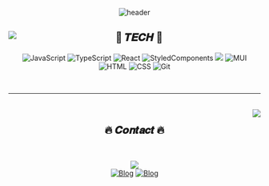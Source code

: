 <div align="center">
  
  ![header](https://capsule-render.vercel.app/api?type=waving&color=auto&height=300&section=header&text=Jacob%20Park&fontSize=90&animation=fadeIn&fontAlignY=38&desc=FE%20Dev.%20who%20pursues%20continuous%20growth%20and%20development%20witout%20stopping&descAlignY=52&descAlign=58)
  
  </div>
  
  <div align="center">
  
  <img align="left" src="https://github-readme-stats-one-bice.vercel.app/api/top-langs/?username=jhp4986&theme=dracula&langs_count=8&layout=compact&exclude_repo=algorithm,productive-box&role=OWNER,ORGANIZATION_MEMBER,COLLABORATOR"/>

  
  ## 💫 𝑻𝑬𝑪𝑯 💫 

  ![JavaScript](https://img.shields.io/badge/JavaScript-F7DF1E?style=for-the-badge&logo=JavaScript&logoColor=white)
  ![TypeScript](https://img.shields.io/badge/TypeScript-006FED?style=for-the-badge&logo=TypeScript&logoColor=white)
  ![React](https://img.shields.io/badge/React-18BCEE?style=for-the-badge&logo=React&logoColor=white)
  ![StyledComponents](https://img.shields.io/badge/styledcomponents-DB7093?style=for-the-badge&logo=styledcomponents&logoColor=white)
  <img src="https://img.shields.io/badge/reactquery-FF6969?style=for-the-badge&logo=react-query&logoColor=white">
  ![MUI](https://img.shields.io/badge/MUI-006FED?style=for-the-badge&logo=MUI&logoColor=white)  
  ![HTML](https://img.shields.io/badge/HTML-E34F26?style=for-the-badge&logo=HTML5&logoColor=white)
  ![CSS](https://img.shields.io/badge/CSS-1572B6?style=for-the-badge&logo=CSS3&logoColor=white)
  ![Git](https://img.shields.io/badge/-Git-181717?style=for-the-badge&logo=git)
  
  <br/>
  
  ---
  
  <br/>
  
  <img align="right" src="https://github-readme-stats-eight-theta.vercel.app/api?username=jhp4986&show_icons=true&theme=dracula&include_all_commits=true&count_private=true"/>
</div>

<div align="center">
  
  ## 🔥 𝑪𝒐𝒏𝒕𝒂𝒄𝒕 🔥
    
  <br/>
  
  <a href="mailto:jhp4986@gmail.com"><img src="https://img.shields.io/badge/-jhp4986@gmail.com-D14836?style=flat&logo=Gmail&logoColor=white"/></a>  
  [![Blog](https://img.shields.io/badge/-Velog-6A6B6D?style=for-the-badge&logo=Velog&logoColor=white)](https://velog.io/@jhp4986)
  [![Blog](https://img.shields.io/badge/-Tech%20Blog-6A6B6D?style=for-the-badge&logo=Github&logoColor=white)](https://jhp4986.github.io)
  


  

  


</div>
